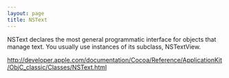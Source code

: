 ```yaml
---
layout: page
title: NSText
---
```


NSText declares the most general programmatic interface for objects that manage text. You usually use instances of its subclass, NSTextView.

http://developer.apple.com/documentation/Cocoa/Reference/ApplicationKit/ObjC_classic/Classes/NSText.html

